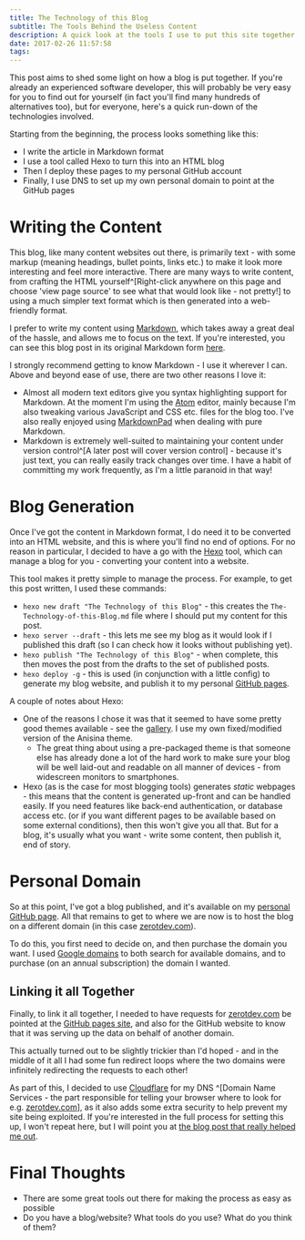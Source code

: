 ```yaml
---
title: The Technology of this Blog
subtitle: The Tools Behind the Useless Content
description: A quick look at the tools I use to put this site together
date: 2017-02-26 11:57:58
tags:
---
```



This post aims to shed some light on how a blog is put together.  If you're already an experienced software developer, this will probably be very easy for you to find out for yourself (in fact you'll find many hundreds of alternatives too), but for everyone, here's a quick run-down of the technologies involved.

Starting from the beginning, the process looks something like this:

* I write the article in Markdown format
* I use a tool called Hexo to turn this into an HTML blog
* Then I deploy these pages to my personal GitHub account
* Finally, I use DNS to set up my own personal domain to point at the GitHub pages

# Writing the Content

This blog, like many content websites out there, is primarily text - with some markup (meaning headings, bullet points, links etc.) to make it look more interesting and feel more interactive.  There are many ways to write content, from crafting the HTML yourself^[Right-click anywhere on this page and choose 'view page source' to see what that would look like - not pretty!] to using a much simpler text format which is then generated into a web-friendly format.

I prefer to write my content using [Markdown](https://github.com/adam-p/markdown-here/wiki/Markdown-Cheatsheet), which takes away a great deal of the hassle, and allows me to focus on the text.  If you're interested, you can see this blog post in its original Markdown form [here](https://raw.githubusercontent.com/CJTozer/CJTozer.github.io/blog/source/_posts/The-Technology-of-this-Blog.md).

I strongly recommend getting to know Markdown - I use it wherever I can.  Above and beyond ease of use, there are two other reasons I love it:

* Almost all modern text editors give you syntax highlighting support for Markdown.  At the moment I'm using the [Atom](https://atom.io/) editor, mainly because I'm also tweaking various JavaScript and CSS etc. files for the blog too.  I've also really enjoyed using [MarkdownPad](http://markdownpad.com/) when dealing with pure Markdown.
* Markdown is extremely well-suited to maintaining your content under version control^[A later post will cover version control] - because it's just text, you can really easily track changes over time.  I have a habit of committing my work frequently, as I'm a little paranoid in that way!

# Blog Generation

Once I've got the content in Markdown format, I do need it to be converted into an HTML website, and this is where you'll find no end of options.  For no reason in particular, I decided to have a go with the [Hexo](https://hexo.io/) tool, which can manage a blog for you - converting your content into a website.

This tool makes it pretty simple to manage the process.  For example, to get this post written, I used these commands:

* `hexo new draft "The Technology of this Blog"` - this creates the `The-Technology-of-this-Blog.md` file where I should put my content for this post.
* `hexo server --draft` - this lets me see my blog as it would look if I published this draft (so I can check how it looks without publishing yet).
* `hexo publish "The Technology of this Blog"` - when complete, this then moves the post from the drafts to the set of published posts.
* `hexo deploy -g` - this is used (in conjunction with a little config) to generate my blog website, and publish it to my personal [GitHub pages](https://pages.github.com/).

A couple of notes about Hexo:

* One of the reasons I chose it was that it seemed to have some pretty good themes available - see the [gallery](https://hexo.io/themes/).  I use my own fixed/modified version of the Anisina theme.
  * The great thing about using a pre-packaged theme is that someone else has already done a lot of the hard work to make sure your blog will be well laid-out and readable on all manner of devices - from widescreen monitors to smartphones.
* Hexo (as is the case for most blogging tools) generates _static_ webpages - this means that the content is generated up-front and can be handled easily.  If you need features like back-end authentication, or database access etc. (or if you want different pages to be available based on some external conditions), then this won't give you all that.  But for a blog, it's usually what you want - write some content, then publish it, end of story.

# Personal Domain

So at this point, I've got a blog published, and it's available on my [personal GitHub page](https://CJTozer.github.io).  All that remains to get to where we are now is to host the blog on a different domain (in this case [zerotdev.com](https://zerotdev.com)).

To do this, you first need to decide on, and then purchase the domain you want.  I used [Google domains](https://domains.google/) to both search for available domains, and to purchase (on an annual subscription) the domain I wanted.

## Linking it all Together

Finally, to link it all together, I needed to have requests for [zerotdev.com](https://zerotdev.com) be pointed at the [GitHub pages site](https://CJTozer.github.io), and also for the GitHub website to know that it was serving up the data on behalf of another domain.

This actually turned out to be slightly trickier than I'd hoped - and in the middle of it all I had some fun redirect loops where the two domains were infinitely redirecting the requests to each other!

As part of this, I decided to use [Cloudflare](https://www.cloudflare.com/) for my DNS ^[Domain Name Services - the part responsible for telling your browser where to look for e.g. [zerotdev.com](https://zerotdev.com)], as it also adds some extra security to help prevent my site being exploited.  If you're interested in the full process for setting this up, I won't repeat here, but I will point you at [the blog post that really helped me out](https://sheharyar.me/blog/free-ssl-for-github-pages-with-custom-domains/).

# Final Thoughts

* There are some great tools out there for making the process as easy as possible
* Do you have a blog/website?  What tools do you use?  What do you think of them?
